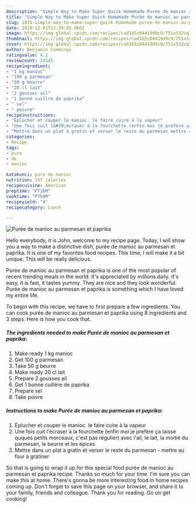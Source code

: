 ```yaml
---
description: "Simple Way to Make Super Quick Homemade Purée de manioc au parmesan et paprika"
title: "Simple Way to Make Super Quick Homemade Purée de manioc au parmesan et paprika"
slug: 1831-simple-way-to-make-super-quick-homemade-puree-de-manioc-au-parmesan-et-paprika
date: 2020-12-01T11:39:02.866Z
image: https://img-global.cpcdn.com/recipes/cad1b5c04419d9c9/751x532cq70/puree-de-manioc-au-parmesan-et-paprika-photo-principale-de-la-recette.jpg
thumbnail: https://img-global.cpcdn.com/recipes/cad1b5c04419d9c9/751x532cq70/puree-de-manioc-au-parmesan-et-paprika-photo-principale-de-la-recette.jpg
cover: https://img-global.cpcdn.com/recipes/cad1b5c04419d9c9/751x532cq70/puree-de-manioc-au-parmesan-et-paprika-photo-principale-de-la-recette.jpg
author: Benjamin Cummings
ratingvalue: 4.2
reviewcount: 34145
recipeingredient:
- "1 kg manioc"
- "100 g parmesan"
- "50 g beurre"
- "20 cl lait"
- "2 gousses ail"
- "1 bonne cuillre de paprika"
- " sel"
- " poivre"
recipeinstructions:
- "Éplucher et couper le manioc. le faire cuire à la vapeur"
- "Une fois cuit l&#39;écraser à la fourchette (enfin moi je prefère ça laisse quques petits morceaux, c&#39;est pas régulier) avec l&#39;ail, le lait, la moitié du parmesan, le beurre et les épices"
- "Mettre dans un plat à gratin et verser le reste du parmesan mettre au four à gratiner"
categories:
- Recipe
tags:
- pure
- de
- manioc

katakunci: pure de manioc 
nutrition: 157 calories
recipecuisine: American
preptime: "PT16M"
cooktime: "PT50M"
recipeyield: "4"
recipecategory: Lunch

---
```



![Purée de manioc au parmesan et paprika](https://img-global.cpcdn.com/recipes/cad1b5c04419d9c9/751x532cq70/puree-de-manioc-au-parmesan-et-paprika-photo-principale-de-la-recette.jpg)

Hello everybody, it is John, welcome to my recipe page. Today, I will show you a way to make a distinctive dish, purée de manioc au parmesan et paprika. It is one of my favorites food recipes. This time, I will make it a bit unique. This will be really delicious.



Purée de manioc au parmesan et paprika is one of the most popular of recent trending meals in the world. It's appreciated by millions daily. It's easy, it is fast, it tastes yummy. They are nice and they look wonderful. Purée de manioc au parmesan et paprika is something which I have loved my entire life.


To begin with this recipe, we have to first prepare a few ingredients. You can cook purée de manioc au parmesan et paprika using 8 ingredients and 3 steps. Here is how you cook that.

<!--inarticleads1-->

##### The ingredients needed to make Purée de manioc au parmesan et paprika:

1. Make ready 1 kg manioc
1. Get 100 g parmesan
1. Take 50 g beurre
1. Make ready 20 cl lait
1. Prepare 2 gousses ail
1. Get 1 bonne cuillère de paprika
1. Prepare  sel
1. Take  poivre




<!--inarticleads2-->

##### Instructions to make Purée de manioc au parmesan et paprika:

1. Éplucher et couper le manioc. le faire cuire à la vapeur
1. Une fois cuit l&#39;écraser à la fourchette (enfin moi je prefère ça laisse quques petits morceaux, c&#39;est pas régulier) avec l&#39;ail, le lait, la moitié du parmesan, le beurre et les épices
1. Mettre dans un plat à gratin et verser le reste du parmesan - mettre au four à gratiner




So that is going to wrap it up for this special food purée de manioc au parmesan et paprika recipe. Thanks so much for your time. I'm sure you can make this at home. There's gonna be more interesting food in home recipes coming up. Don't forget to save this page on your browser, and share it to your family, friends and colleague. Thank you for reading. Go on get cooking!
